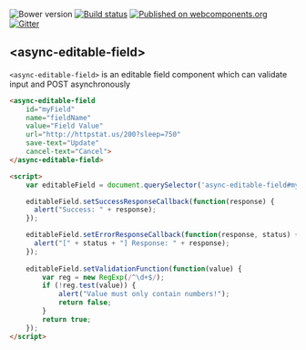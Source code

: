 ![Bower version](https://img.shields.io/bower/v/async-editable-field.svg)
[![Build status](https://travis-ci.org/AqoviaElements/async-editable-field.svg?branch=master)](https://travis-ci.org/AqoviaElements/async-editable-field)
[![Published on webcomponents.org](https://img.shields.io/badge/webcomponents.org-published-blue.svg)](https://www.webcomponents.org/element/AqoviaElements/async-editable-field)
[![Gitter](https://badges.gitter.im/Join%20Chat.svg)](https://gitter.im/AqoviaElements/async-editable-field?utm_source=badge&utm_medium=badge&utm_campaign=pr-badge)

## &lt;async-editable-field&gt;

`<async-editable-field>` is an editable field component which can validate input and POST asynchronously

<!---
```
<custom-element-demo>
  <template>
    <script src="../webcomponentsjs/webcomponents-lite.js"></script>
    <link rel="import" href="async-editable-field.html">
    <style>
      async-editable-field {
        max-width: 200px;
        margin: auto;
        font-family: sans-serif;
        font-size: 14px;
      }
    </style>
    <next-code-block></next-code-block>
  </template>
</custom-element-demo>
```
-->
```html
<async-editable-field
    id="myField"
    name="fieldName"
    value="Field Value" 
    url="http://httpstat.us/200?sleep=750"
    save-text="Update"
    cancel-text="Cancel">
</async-editable-field>

<script>
    var editableField = document.querySelector('async-editable-field#myField');

    editableField.setSuccessResponseCallback(function(response) {
      alert("Success: " + response);
    });

    editableField.setErrorResponseCallback(function(response, status) {
      alert("[" + status + "] Response: " + response);
    });
        
    editableField.setValidationFunction(function(value) {
        var reg = new RegExp(/^\d+$/);
        if (!reg.test(value)) {
            alert("Value must only contain numbers!");
            return false;
        }
        return true;
    });
</script>
```
